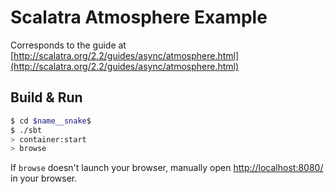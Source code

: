 # Scalatra Atmosphere Example #

Corresponds to the guide at [http://scalatra.org/2.2/guides/async/atmosphere.html](http://scalatra.org/2.2/guides/async/atmosphere.html)

## Build & Run ##

```sh
$ cd $name__snake$
$ ./sbt
> container:start
> browse
```

If `browse` doesn't launch your browser, manually open [http://localhost:8080/](http://localhost:8080/) in your browser.
